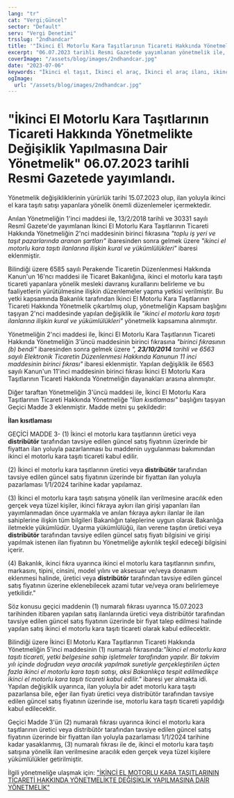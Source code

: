 ```yaml
---
lang: "tr"
cat: "Vergi;Güncel"
sector: "Default"
serv: "Vergi Denetimi"
trsslug: "2ndhandcar"
title: '"İkinci El Motorlu Kara Taşıtlarının Ticareti Hakkında Yönetmelikte Değişiklik Yapılmasına Dair Yönetmelik" yayımlandı.'
excerpt: "06.07.2023 tarihli Resmi Gazetede yayımlanan yönetmelik ile, 15.07.2023 tarihinde yürürlüğe girmek üzere İkinci El Motorlu Kara Taşıtlarının Ticareti Hakkında Yönetmelikte önemli değişiklikler yapılmıştır."
coverImage: "/assets/blog/images/2ndhandcar.jpg"
date: "2023-07-06"
keywords: "İkinci el taşıt, İkinci el araç, İkinci el araç ilanı, ikinci el araç ticareti, ikinci el araç ticaret yasağı, ikinci el araç ticaret cezası"
ogImage:
  url: "/assets/blog/images/2ndhandcar.jpg"
---
```


# "İkinci El Motorlu Kara Taşıtlarının Ticareti Hakkında Yönetmelikte Değişiklik Yapılmasına Dair Yönetmelik" 06.07.2023 tarihli Resmi Gazetede yayımlandı.

Yönetmelik değişikliklerinin yürürlük tarihi 15.07.2023 olup, ilan yoluyla ikinci el kara taşıtı satışı yapanlara yönelik önemli düzenlemeler içermektedir.

Anılan Yönetmeliğin 1'inci maddesi ile, 13/2/2018 tarihli ve 30331 sayılı Resmî Gazete'de yayımlanan İkinci El Motorlu Kara Taşıtlarının Ticareti Hakkında Yönetmeliğin 2'nci maddesinin birinci fıkrasına _"toplu iş yeri ve taşıt pazarlarında aranan şartları"_ ibaresinden sonra gelmek üzere _"ikinci el motorlu kara taşıtı ilanlarına ilişkin kural ve yükümlülükleri"_ ibaresi eklenmiştir.

Bilindiği üzere 6585 sayılı Perakende Ticaretin Düzenlenmesi Hakkında Kanun'un 16'ncı maddesi ile Ticaret Bakanlığına, ikinci el motorlu kara taşıtı ticareti yapanlara yönelik mesleki davranış kurallarını belirleme ve bu faaliyetlerin yürütülmesine ilişkin düzenlemeler yapma yetkisi verilmiştir. Bu yetki kapsamında Bakanlık tarafından İkinci El Motorlu Kara Taşıtlarının Ticareti Hakkında Yönetmelik çıkartılmış olup, yönetmeliğin Kapsam başlığını taşıyan 2'nci maddesinde yapılan değişiklik ile _"ikinci el motorlu kara taşıtı ilanlarına ilişkin kural ve yükümlülükleri"_ yönetmelik kapsamına alınmıştır.

Yönetmeliğin 2'nci maddesi ile, İkinci El Motorlu Kara Taşıtlarının Ticareti Hakkında Yönetmeliğin 3'üncü maddesinin birinci fıkrasına _"birinci fıkrasının (b) bendi"_ ibaresinden sonra gelmek üzere _", **23/10/2014** tarihli ve 6563 sayılı Elektronik Ticaretin Düzenlenmesi Hakkında Kanunun 11 inci maddesinin birinci fıkrası"_ ibaresi eklenmiştir. Yapılan değişiklik ile 6563 sayılı Kanun'un 11'inci maddesinin birinci fıkrası İkinci El Motorlu Kara Taşıtlarının Ticareti Hakkında Yönetmeliğin dayanakları arasına alınmıştır.

Diğer taraftan Yönetmeliğin 3'üncü maddesi ile, İkinci El Motorlu Kara Taşıtlarının Ticareti Hakkında Yönetmeliğe _"İlan kısıtlaması"_ başlığını taşıyan Geçici Madde 3 eklenmiştir. Madde metni şu şekildedir:

**İlan kısıtlaması**

GEÇİCİ MADDE 3- (1) İkinci el motorlu kara taşıtlarının üretici veya **distribütör** tarafından tavsiye edilen güncel satış fiyatının üzerinde bir fiyattan ilan yoluyla pazarlanması bu maddenin uygulanması bakımından ikinci el motorlu kara taşıtı ticareti kabul edilir.

(2) İkinci el motorlu kara taşıtlarının üretici veya **distribütör** tarafından tavsiye edilen güncel satış fiyatının üzerinde bir fiyattan ilan yoluyla pazarlaması 1/1/2024 tarihine kadar yapılamaz.

(3) İkinci el motorlu kara taşıtı satışına yönelik ilan verilmesine aracılık eden gerçek veya tüzel kişiler, ikinci fıkraya aykırı ilan girişi yapanları ilan yayımlanmadan önce uyarmakla ve anılan fıkraya aykırı ilanlar ile ilan sahiplerine ilişkin tüm bilgileri Bakanlığın taleplerine uygun olarak Bakanlığa iletmekle yükümlüdür. Uyarma yükümlülüğü, ilan verene taşıtın üretici veya **distribütör** tarafından tavsiye edilen güncel satış fiyatı bilgisini ve girişi yapılmak istenen ilan fiyatının bu Yönetmeliğe aykırılık teşkil edeceği bilgisini içerir.

(4) Bakanlık, ikinci fıkra uyarınca ikinci el motorlu kara taşıtlarının sınıfını, markasını, tipini, cinsini, model yılını ve aksesuar ve/veya donanım eklenmesi halinde, üretici veya **distribütör** tarafından tavsiye edilen güncel satış fiyatının üzerine eklenebilecek azami tutar ve/veya oranı belirlemeye yetkilidir."

Söz konusu geçici maddenin (1) numaralı fıkrası uyarınca 15.07.2023 tarihinden itibaren yapılan satış ilanlarında üretici veya distribütör tarafından tavsiye edilen güncel satış fiyatının üzerinde bir fiyat talep edilmesi halinde yapılan satış ikinci el motorlu kara taşıtı ticareti olarak kabul edilecektir.

Bilindiği üzere İkinci El Motorlu Kara Taşıtlarının Ticareti Hakkında Yönetmeliğin 5'inci maddesinin (1) numaralı fıkrasında:_"İkinci el motorlu kara taşıtı ticareti, yetki belgesine sahip işletmeler tarafından yapılır. Bir takvim yılı içinde doğrudan veya aracılık yapılmak suretiyle gerçekleştirilen üçten fazla ikinci el motorlu kara taşıtı satışı, aksi Bakanlıkça tespit edilmedikçe ikinci el motorlu kara taşıtı ticareti kabul edilir."_ ibaresi yer almakta idi. Yapılan değişiklik uyarınca, ilan yoluyla bir adet motorlu kara taşıtı pazarlansa bile, eğer ilan fiyatı üretici veya distribütör tarafından tavsiye edilen güncel satış fiyatının üzerinde ise, motorlu kara taşıtı ticareti yapıldığı kabul edilecektir.

Geçici Madde 3'ün (2) numaralı fıkrası uyarınca ikinci el motorlu kara taşıtlarının üretici veya distribütör tarafından tavsiye edilen güncel satış fiyatının üzerinde bir fiyattan ilan yoluyla pazarlaması 1/1/2024 tarihine kadar yasaklanmış, (3) numaralı fıkrası ile de, ikinci el motorlu kara taşıtı satışına yönelik ilan verilmesine aracılık eden gerçek veya tüzel kişilere yükümlülükler getirilmiştir.

İlgili yönetmeliğe ulaşmak için: ["İKİNCİ EL MOTORLU KARA TAŞITLARININ TİCARETİ HAKKINDA YÖNETMELİKTE DEĞİŞİKLİK YAPILMASINA DAİR YÖNETMELİK"](https://www.resmigazete.gov.tr/eskiler/2023/07/20230706-1.htm)
